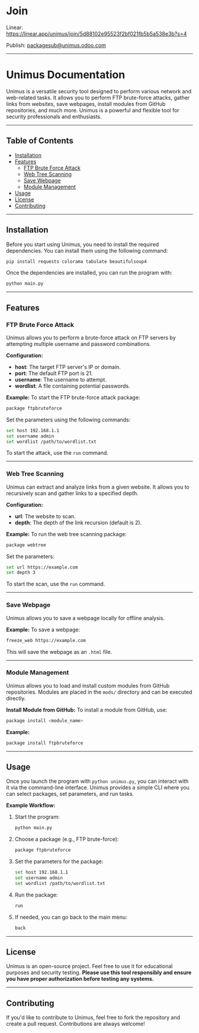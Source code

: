# Join

Linear: https://linear.app/unimus/join/5d88102e95523f2bf021fb5b5a538e3b?s=4

Publish: packagesub@unimus.odoo.com

---
# Unimus Documentation

Unimus is a versatile security tool designed to perform various network and web-related tasks. It allows you to perform FTP brute-force attacks, gather links from websites, save webpages, install modules from GitHub repositories, and much more. Unimus is a powerful and flexible tool for security professionals and enthusiasts.

---

## Table of Contents
- [Installation](#installation)
- [Features](#features)
  - [FTP Brute Force Attack](#ftp-brute-force-attack)
  - [Web Tree Scanning](#web-tree-scanning)
  - [Save Webpage](#save-webpage)
  - [Module Management](#module-management)
- [Usage](#usage)
- [License](#license)
- [Contributing](#contributing)

---

## Installation

Before you start using Unimus, you need to install the required dependencies. You can install them using the following command:

```bash
pip install requests colorama tabulate beautifulsoup4
```

Once the dependencies are installed, you can run the program with:

```bash
python main.py
```

---

## Features

### FTP Brute Force Attack

Unimus allows you to perform a brute-force attack on FTP servers by attempting multiple username and password combinations.

**Configuration:**
- **host**: The target FTP server's IP or domain.
- **port**: The default FTP port is 21.
- **username**: The username to attempt.
- **wordlist**: A file containing potential passwords.

**Example:**
To start the FTP brute-force attack package:

```bash
package ftpbruteforce
```

Set the parameters using the following commands:

```bash
set host 192.168.1.1
set username admin
set wordlist /path/to/wordlist.txt
```

To start the attack, use the `run` command.

---

### Web Tree Scanning

Unimus can extract and analyze links from a given website. It allows you to recursively scan and gather links to a specified depth.

**Configuration:**
- **url**: The website to scan.
- **depth**: The depth of the link recursion (default is 2).

**Example:**
To run the web tree scanning package:

```bash
package webtree
```

Set the parameters:

```bash
set url https://example.com
set depth 3
```

To start the scan, use the `run` command.

---

### Save Webpage

Unimus allows you to save a webpage locally for offline analysis.

**Example:**
To save a webpage:

```bash
freeze_web https://example.com
```

This will save the webpage as an `.html` file.

---

### Module Management

Unimus allows you to load and install custom modules from GitHub repositories. Modules are placed in the `mods/` directory and can be executed directly.

**Install Module from GitHub:**
To install a module from GitHub, use:

```bash
package install <module_name>
```

**Example:**
```bash
package install ftpbruteforce
```

---

## Usage

Once you launch the program with `python unimus.py`, you can interact with it via the command-line interface. Unimus provides a simple CLI where you can select packages, set parameters, and run tasks.

**Example Workflow:**
1. Start the program:
   ```bash
   python main.py
   ```

2. Choose a package (e.g., FTP brute-force):
   ```bash
   package ftpbruteforce
   ```

3. Set the parameters for the package:
   ```bash
   set host 192.168.1.1
   set username admin
   set wordlist /path/to/wordlist.txt
   ```

4. Run the package:
   ```bash
   run
   ```

5. If needed, you can go back to the main menu:
   ```bash
   back
   ```

---

## License

Unimus is an open-source project. Feel free to use it for educational purposes and security testing. **Please use this tool responsibly and ensure you have proper authorization before testing any systems.**

---

## Contributing

If you'd like to contribute to Unimus, feel free to fork the repository and create a pull request. Contributions are always welcome!

